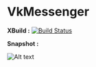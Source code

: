 # VkMessenger
**XBuild :** [![Build Status](https://travis-ci.org/andrshevch/VkMessenger.svg?branch=master)](https://travis-ci.org/andrshevch/VkMessenger)

**Snapshot :**

![Alt text](https://raw.githubusercontent.com/andrshevch/VkMessenger/master/screenshot.png)
